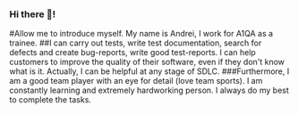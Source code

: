 ### Hi there 👋!    
#Allow me to introduce myself. My name is Andrei, I work for A1QA as a trainee.
##I can carry out tests, write test documentation, search for defects and create bug-reports, write good test-reports. I can help customers to improve the quality of their software, even if they don't know what is it. Actually, I can be helpful at any stage of SDLC. 
###Furthermore, I am a good team player with an eye for detail (love team sports). I am constantly learning and extremely hardworking person. I always do my best to complete the tasks.

<!--
**AndreiWRW/AndreiWRW** is a ✨ _special_ ✨ repository because its `README.md` (this file) appears on your GitHub profile.

Here are some ideas to get you started:

- 🔭 I’m currently working on ...
- 🌱 I’m currently learning ...
- 👯 I’m looking to collaborate on ...
- 🤔 I’m looking for help with ...
- 💬 Ask me about ...
- 📫 How to reach me: ...
- 😄 Pronouns: ...
- ⚡ Fun fact: ...
-->

